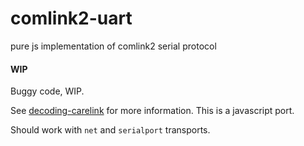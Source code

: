 comlink2-uart
=============

pure js implementation of comlink2 serial protocol

#### WIP

Buggy code, WIP.

See [decoding-carelink](./decoding-carelink) for more information.
This is a javascript port.

Should work with `net` and `serialport` transports.


